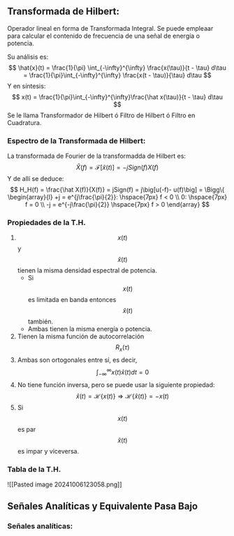 ## Transformada de Hilbert:
Operador lineal en forma de Transformada Integral. Se puede empleaar para calcular el contenido de frecuencia de una señal de energía o potencia.

Su análisis es:
$$
\hat{x}(t) = \frac{1}{\pi} \int_{-\infty}^{\infty} \frac{x(\tau)}{t - \tau} d\tau = \frac{1}{\pi}\int_{-\infty}^{\infty}  \frac{x(t - \tau)}{\tau} d\tau
$$
Y en síntesis:
$$
x(t) = \frac{1}{\pi}\int_{-\infty}^{\infty}\frac{\hat x(\tau)}{t - \tau} d\tau
$$
Se le llama Transformador de Hilbert ó Filtro de Hilbert ó Filtro en Cuadratura.

### Espectro de la Transformada de Hilbert:

La transformada de Fourier de la transformadda de Hilbert es:
$$
\hat X(f) = \mathcal{F}[\hat x(t)] = -jSign(f) X(f)
$$
Y de allí se deduce:
$$
H_H(f) = \frac{\hat X(f)}{X(f)} = jSign(f) = j\big[u(-f)- u(f)\big] = \Bigg\{ \begin{array}{l} +j = e^{j\frac{\pi}{2}}: \hspace{7px} f < 0 \\ 0: \hspace{7px} f = 0 \\ -j = e^{-j\frac{\pi}{2}} \hspace{7px} f > 0   \end{array}
$$

### Propiedades de la T.H.

1.  $$x(t)$$ y $$\hat x(t)$$ tienen la misma densidad espectral de potencia.
	-  Si $$x(t)$$ es limitada en banda entonces $$\hat x(t)$$ también.
	- Ambas tienen la misma energía o potencia.
2. Tienen la misma función de autocorrelación $$R_x(\tau)$$
3. Ambas son ortogonales entre sí, es decir, $$\int_{-\infty}^{\infty} x(t) \hat x(t) dt = 0 $$
4. No tiene función inversa, pero se puede usar la siguiente propiedad: $$\hat x(t) = \mathcal{H}\{x(t)\} \Rightarrow \mathcal{H}\{\hat x(t)\} = -x(t)$$
5. Si $$x(t)$$ es par $$\hat x(t)$$ es impar y viceversa.

### Tabla de la T.H.

![[Pasted image 20241006123058.png]]

## Señales Analíticas y Equivalente Pasa Bajo

### Señales analíticas:
